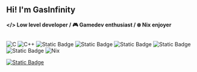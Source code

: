 ## Hi! I'm GasInfinity
**</> Low level developer / 🎮 Gamedev enthusiast / ❄️ Nix enjoyer**

##

![C](https://img.shields.io/badge/C-00599C?logo=c&logoColor=white&color=black) ![C++](https://img.shields.io/badge/C++-%2300599C.svg?logo=c%2B%2B&logoColor=white&color=black) ![Static Badge](https://img.shields.io/badge/Dotnet-white?logo=dotnet&logoColor=white&color=black) ![Static Badge](https://img.shields.io/badge/Haxe-white?logo=haxe&logoColor=white&color=black) ![Static Badge](https://img.shields.io/badge/Lua-white?logo=lua&logoColor=white&color=black) ![Static Badge](https://img.shields.io/badge/Java-white?logo=openjdk&logoColor=white&color=black) ![Static Badge](https://img.shields.io/badge/Zig-white?logo=zig&logoColor=white&color=black) ![Nix](https://img.shields.io/badge/Nix-white.svg?&logo=NixOS&logoColor=white&color=black)

[![Static Badge](https://img.shields.io/badge/me%40gasinfinity.dev-white?logo=mailboxdotorg&logoColor=white&color=black)](mailto:me@gasinfinity.dev)
